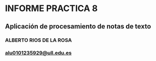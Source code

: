 # INFORME PRACTICA 8
## Aplicación de procesamiento de notas de texto

### ALBERTO RIOS DE LA ROSA

### alu0101235929@ull.edu.es
